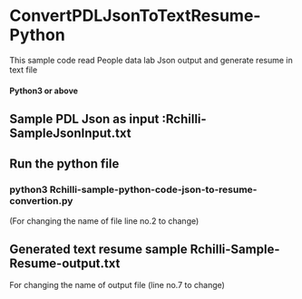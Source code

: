 # ConvertPDLJsonToTextResume-Python
This sample code read People data lab Json output and generate resume in text file
#### Python3 or above

## Sample PDL Json as input :Rchilli-SampleJsonInput.txt 
## Run the python file
### python3 Rchilli-sample-python-code-json-to-resume-convertion.py
(For changing the name of file line no.2 to change)
## Generated text resume sample Rchilli-Sample-Resume-output.txt 
For changing the name of output file (line no.7 to change)

